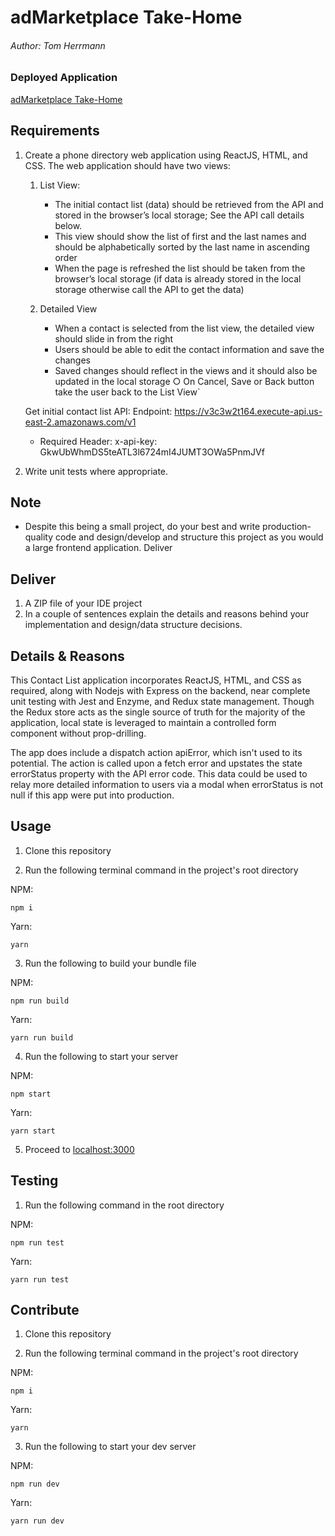 # adMarketplace Take-Home

###### Author: Tom Herrmann

### Deployed Application

[adMarketplace Take-Home](https://amp-takehome.herokuapp.com/)

## Requirements

1.  Create a phone directory web application using ReactJS, HTML, and CSS. The web application should
    have two views:

    1. List View:

       - The initial contact list (data) should be retrieved from the API and stored in the
         browser’s local storage; See the API call details below.
       - This view should show the list of first and the last names and should be alphabetically
         sorted by the last name in ascending order
       - When the page is refreshed the list should be taken from the browser’s local storage (if
         data is already stored in the local storage otherwise call the API to get the data)

    2. Detailed View
       - When a contact is selected from the list view, the detailed view should slide in from the
         right
       - Users should be able to edit the contact information and save the changes
       - Saved changes should reflect in the views and it should also be updated in the local
         storage
         ○ On Cancel, Save or Back button take the user back to the List View`

    Get initial contact list API:
    Endpoint: https://v3c3w2t164.execute-api.us-east-2.amazonaws.com/v1

    - Required Header: x-api-key: GkwUbWhmDS5teATL3l6724mI4JUMT3OWa5PnmJVf

2.  Write unit tests where appropriate.

## Note

- Despite this being a small project, do your best and write production-quality code and
  design/develop and structure this project as you would a large frontend application.
  Deliver

## Deliver

1. A ZIP file of your IDE project
2. In a couple of sentences explain the details and reasons behind your implementation and design/data structure decisions.

## Details & Reasons

This Contact List application incorporates ReactJS, HTML, and CSS as required, along with Nodejs with Express on the backend, near complete unit testing with Jest and Enzyme, and Redux state management. Though the Redux store acts as the single source of truth for the majority of the application, local state is leveraged to maintain a controlled form component without prop-drilling.

The app does include a dispatch action apiError, which isn't used to its potential. The action is called upon a fetch error and upstates the state errorStatus property with the API error code. This data could be used to relay more detailed information to users via a modal when errorStatus is not null if this app were put into production.

## Usage

1. Clone this repository

2. Run the following terminal command in the project's root directory

NPM:

```
npm i
```

Yarn:

```
yarn
```

3. Run the following to build your bundle file

NPM:

```
npm run build
```

Yarn:

```
yarn run build
```

4. Run the following to start your server

NPM:

```
npm start
```

Yarn:

```
yarn start
```

5. Proceed to [localhost:3000](http://localhost:3000/)

## Testing

1. Run the following command in the root directory

NPM:

```
npm run test
```

Yarn:

```
yarn run test
```

## Contribute

1. Clone this repository

2. Run the following terminal command in the project's root directory

NPM:

```
npm i
```

Yarn:

```
yarn
```

3. Run the following to start your dev server

NPM:

```
npm run dev
```

Yarn:

```
yarn run dev
```
